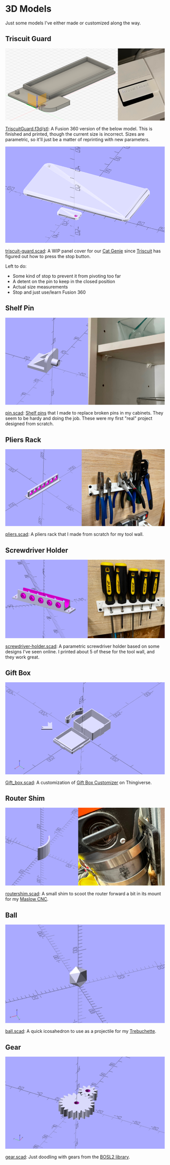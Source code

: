 # 3D Models

Just some models I've either made or customized along the way.

## Triscuit Guard

![Triscuit Guard](triscuit-guard/TriscuitGuard-photo.png)

[TriscuitGuard.f3d](triscuit-guard/TriscuitGuard.f3d)/[stl](triscuit-guard/TriscuitGuard.stl): A Fusion 360 version of the below model. This is finished and printed, though the current size is incorrect. Sizes are parametric, so it'll just be a matter of reprinting with new parameters.

![Triscuit Guard](triscuit-guard/triscuit-guard.png)

[triscuit-guard.scad](triscuit-guard/triscuit-guard.scad): A WIP panel cover for our [Cat Genie](http://www.catgenie.com) since [Triscuit](https://social.lol/@cws/109734108636670741) has figured out how to press the stop button.

Left to do:
- Some kind of stop to prevent it from pivoting too far
- A detent on the pin to keep in the closed position
- Actual size measurements
- Stop and just use/learn Fusion 360

## Shelf Pin

![shelf pin](pin/pin-photo.png)

[pin.scad](pin/pin.scad): [Shelf pins](https://www.printables.com/model/352792-shelf-bracket-pin) that I made to replace broken pins in my cabinets. They seem to be hardy and doing the job. These were my first "real" project designed from scratch.

## Pliers Rack

![pliers rack](pliers/pliers-photo.png)

[pliers.scad](pliers/pliers.scad): A pliers rack that I made from scratch for my tool wall.

## Screwdriver Holder

![screwdriver rack](screwdriver-holder/screwdriver-holder-photo.png)

[screwdriver-holder.scad](screwdriver-holder/screwdriver-holder.scad): A parametric screwdriver holder based on some designs I've seen online. I printed about 5 of these for the tool wall, and they work great.

## Gift Box

![Gift Box](Gift_box/Gift_box.png)

[Gift_box.scad](Gift_box/Gift_box.scad): A customization of [Gift Box Customizer](https://www.thingiverse.com/thing:1238814) on Thingiverse.

## Router Shim

![router shim](routershim/routershim-photo.png)

[routershim.scad](routershim/routershim.scad): A small shim to scoot the router forward a bit in its mount for my [Maslow CNC](https://www.maslowcnc.com).

## Ball

![Ball](ball/ball.png)

[ball.scad](ball/ball.scad): A quick icosahedron to use as a projectile for my [Trebuchette](https://www.kickstarter.com/projects/1803756771/trebuchette-the-snap-together-desktop-trebuchet).

## Gear

![Gear](gear/gear.png)

[gear.scad](gear/gear.scad): Just doodling with gears from the [BOSL2 library](https://github.com/revarbat/BOSL2/wiki).
